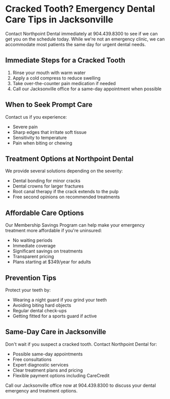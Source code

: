 # Cracked Tooth? Emergency Dental Care Tips in Jacksonville

Contact Northpoint Dental immediately at 904.439.8300 to see if we can get you on the schedule today. While we're not an emergency clinic, we can accommodate most patients the same day for urgent dental needs.

## Immediate Steps for a Cracked Tooth

1. Rinse your mouth with warm water
2. Apply a cold compress to reduce swelling
3. Take over-the-counter pain medication if needed
4. Call our Jacksonville office for a same-day appointment when possible

## When to Seek Prompt Care

Contact us if you experience:
- Severe pain
- Sharp edges that irritate soft tissue
- Sensitivity to temperature
- Pain when biting or chewing

## Treatment Options at Northpoint Dental

We provide several solutions depending on the severity:
- Dental bonding for minor cracks
- Dental crowns for larger fractures
- Root canal therapy if the crack extends to the pulp
- Free second opinions on recommended treatments

## Affordable Care Options

Our Membership Savings Program can help make your emergency treatment more affordable if you're uninsured:
- No waiting periods
- Immediate coverage
- Significant savings on treatments
- Transparent pricing
- Plans starting at $349/year for adults

## Prevention Tips

Protect your teeth by:
- Wearing a night guard if you grind your teeth
- Avoiding biting hard objects
- Regular dental check-ups
- Getting fitted for a sports guard if active

## Same-Day Care in Jacksonville

Don't wait if you suspect a cracked tooth. Contact Northpoint Dental for:
- Possible same-day appointments
- Free consultations
- Expert diagnostic services
- Clear treatment plans and pricing
- Flexible payment options including CareCredit

Call our Jacksonville office now at 904.439.8300 to discuss your dental emergency and treatment options.
